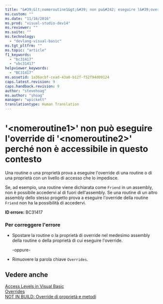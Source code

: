 ```yaml
---
title: "&#39;&lt;nomeroutine1&gt;&#39; non pu&#242; eseguire l&#39;override di &#39;&lt;nomeroutine2&gt;&#39; perch&#233; non &#232; accessibile in questo contesto | Microsoft Docs"
ms.custom: ""
ms.date: "11/16/2016"
ms.prod: "visual-studio-dev14"
ms.reviewer: ""
ms.suite: ""
ms.technology: 
  - "devlang-visual-basic"
ms.tgt_pltfrm: ""
ms.topic: "article"
f1_keywords: 
  - "bc31417"
  - "vbc31417"
helpviewer_keywords: 
  - "BC31417"
ms.assetid: 1a36acbf-cead-43a0-b12f-f52f94d09124
caps.latest.revision: 9
caps.handback.revision: 9
author: "stevehoag"
ms.author: "shoag"
manager: "wpickett"
translationtype: Human Translation
---
```

# &#39;&lt;nomeroutine1&gt;&#39; non pu&#242; eseguire l&#39;override di &#39;&lt;nomeroutine2&gt;&#39; perch&#233; non &#232; accessibile in questo contesto
Una routine o una proprietà prova a eseguire l'override di una routine o di una proprietà con un livello di accesso che lo impedisce.  
  
 Se, ad esempio, una routine viene dichiarata come `Friend` in un assembly, non è possibile accedervi al di fuori dell'assembly. Se una routine di un altro assembly dello stesso progetto prova a eseguire l'override della routine `Friend` non ha la possibilità di accedervi.  
  
 **ID errore:** BC31417  
  
### Per correggere l'errore  
  
-   Spostare la routine o la proprietà di override nel medesimo assembly della routine o della proprietà di cui eseguire l'override.  
  
     \-oppure\-  
  
-   Rimuovere la parola chiave `Overrides`.  
  
## Vedere anche  
 [Access Levels in Visual Basic](../../visual-basic/programming-guide/language-features/declared-elements/access-levels.md)   
 [Overrides](../../visual-basic/language-reference/modifiers/overrides.md)   
 [NOT IN BUILD: Override di proprietà e metodi](http://msdn.microsoft.com/it-it/2167e8f5-1225-4b13-9ebd-02591ba90213)